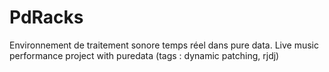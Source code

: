 # PdRacks
Environnement de traitement sonore temps réel dans pure data.
Live music performance project with puredata (tags : dynamic patching, rjdj)
